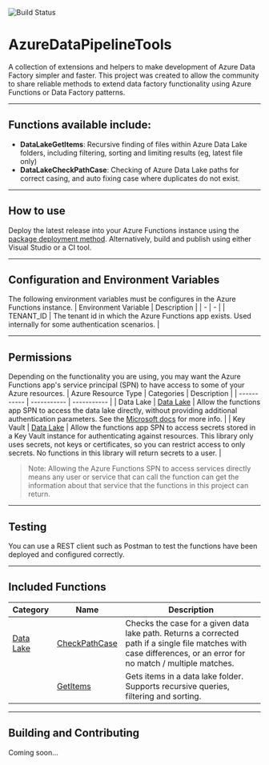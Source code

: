 ![Build Status](https://github.com/sqlcollaborative/AzureDataPipelineTools/actions/workflows/test_azure_devtest_labs_integration.yml/badge.svg)

# AzureDataPipelineTools
A collection of extensions and helpers to make development of Azure Data Factory simpler and faster. This project was created to allow the community to share reliable methods to extend data factory functionality using Azure Functions or Data Factory patterns.

---

## Functions available include:
- **DataLakeGetItems**: Recursive finding of files within Azure Data Lake folders, including filtering, sorting and limiting results (eg, latest file only)
- **DataLakeCheckPathCase**: Checking of Azure Data Lake paths for correct casing, and auto fixing case where duplicates do not exist.

---

## How to use
Deploy the latest release into your Azure Functions instance using the [package deployment method](https://docs.microsoft.com/en-us/azure/azure-functions/run-functions-from-deployment-package). Alternatively, build and publish using either Visual Studio or a CI tool.

---

## Configuration and Environment Variables
The following environment variables must be configures in the Azure Functions instance.
| Environment Variable | Description |
| - | - |
| TENANT_ID | The tenant id in which the Azure Functions app exists. Used internally for some authentication scenarios. |

---

## Permissions
Depending on the functionality you are using, you may want the Azure Functions app's service principal (SPN) to have access to some of your Azure resources.
| Azure Resource Type | Categories | Description |
| ----------- | ----------- | ----------- |
| Data Lake | [Data Lake](./Docs/DataLake.md#data-lake-functions) | Allow the functions app SPN to access the data lake directly, without providing additional authentication parameters. See the [Microsoft docs](https://docs.microsoft.com/en-us/azure/storage/blobs/data-lake-storage-access-control-model) for more info. |
| Key Vault | [Data Lake](./Docs/DataLake.md#data-lake-functions) | Allow the functions app SPN to access secrets stored in a Key Vault instance for authenticating against resources. This library only uses secrets, not keys or certificates, so you can restrict access to only secrets. No functions in this library will return secrets to a user.   |

> Note: Allowing the Azure Functions SPN to access services directly means any user or service that can call the function can get the information about that service that the functions in this project can return.

---

## Testing
You can use a REST client such as Postman to test the functions have been deployed and configured correctly.


---

## Included Functions

| Category | Name | Description |
| ----------- | ----------- | ----------- |
| [Data Lake](./Docs/DataLake.md#data-lake-functions) | [CheckPathCase](./Docs/DataLake.md#checkpathcase) | Checks the case for a given data lake path. Returns a corrected path if a single file matches with case differences, or an error for no match / multiple matches. |
|  | [GetItems](./Docs/DataLake.md#getitems#data-lake-functions) | Gets items in a data lake folder. Supports recursive queries, filtering and sorting. |

---

## Building and Contributing
Coming soon...